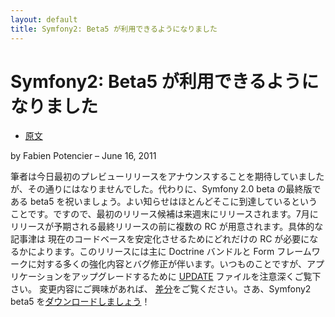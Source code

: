 ```yaml
---
layout: default
title: Symfony2: Beta5 が利用できるようになりました
---
```


Symfony2: Beta5 が利用できるようになりました
============================================

 - [原文](http://symfony.com/blog/symfony2-beta5-available)
 
 
 by Fabien Potencier – June 16, 2011

筆者は今日最初のプレビューリリースをアナウンスすることを期待していましたが、その通りにはなりませんでした。代わりに、Symfony 2.0 beta の最終版である beta5 を祝いましょう。よい知らせはほとんどそこに到達しているということです。ですので、最初のリリース候補は来週末にリリースされます。7月にリリースが予期される最終リリースの前に複数の RC が用意されます。具体的な記事津は 現在のコードベースを安定化させるためにどれだけの RC が必要になるかによります。このリリースには主に Doctrine バンドルと Form フレームワークに対する多くの強化内容とバグ修正が伴います。いつものことですが、アプリケーションをアップグレードするために [UPDATE](https://github.com/symfony/symfony/blob/master/UPDATE.md) ファイルを注意深くご覧下さい。
変更内容にご興味があれば、 [差分](https://github.com/symfony/symfony/compare/v2.0.0BETA4...v2.0.0BETA5)をご覧ください。さあ、Symfony2 beta5 を[ダウンロードしましょう](http://symfony.com/download)！
